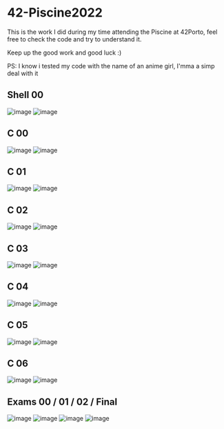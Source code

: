 # 42-Piscine2022
This is the work I did during my time attending the Piscine at 42Porto, feel free to check the code and try to understand it.

Keep up the good work and good luck :)

PS: I know i tested my code with the name of an anime girl, I'mma a simp deal with it

## Shell 00

![image](https://user-images.githubusercontent.com/117469751/204040173-f611bf79-431a-459e-8cf6-5450bbcea79d.png)
![image](https://user-images.githubusercontent.com/117469751/204040189-475ac9bb-5e80-4041-b194-e19b8866ff74.png)

## C 00

![image](https://user-images.githubusercontent.com/117469751/204040314-912f7c7b-a67f-45e1-9ccf-eedb5b79c11f.png)
![image](https://user-images.githubusercontent.com/117469751/204040362-584af937-e182-4711-9f30-00c0db6436b9.png)

## C 01

![image](https://user-images.githubusercontent.com/117469751/204040413-2bc3a4d4-04d3-451c-a03d-fb42c966ad3f.png)
![image](https://user-images.githubusercontent.com/117469751/204040452-25cee410-821b-4b11-b471-01d62e438562.png)

## C 02

![image](https://user-images.githubusercontent.com/117469751/204040655-074d8da1-3543-434c-aef0-a7cea89e71ea.png)
![image](https://user-images.githubusercontent.com/117469751/204040682-499f69c2-fad2-472a-a3e0-1fd9b61dbdcb.png)

## C 03

![image](https://user-images.githubusercontent.com/117469751/204040734-58a7199f-fbaf-4695-ad93-8e59bc54154b.png)
![image](https://user-images.githubusercontent.com/117469751/204040751-f6e93bfd-192c-4f1e-ba50-1d3c3cc82758.png)

## C 04

![image](https://user-images.githubusercontent.com/117469751/204040998-5cc409a4-bd95-483f-aaec-0245b1e2eb63.png)
![image](https://user-images.githubusercontent.com/117469751/204041014-01fd41bf-97f6-4b9b-9d9b-ec8aaf6bee7f.png)

## C 05

![image](https://user-images.githubusercontent.com/117469751/204041046-3f027cff-0b9c-41a6-b1b5-c42da78a5fa5.png)
![image](https://user-images.githubusercontent.com/117469751/204041077-3d5740ff-8c79-46c4-86cf-b52eeb4e1882.png)

## C 06

![image](https://user-images.githubusercontent.com/117469751/204041103-795a77ab-3728-4826-90a6-ea98860d26b9.png)
![image](https://user-images.githubusercontent.com/117469751/204041124-eb7cecf4-dcb7-4935-9c18-9fed28503e70.png)

## Exams 00 / 01 / 02 / Final

![image](https://user-images.githubusercontent.com/117469751/204059959-598a20ec-3a0d-4930-959f-732d25b5b711.png)
![image](https://user-images.githubusercontent.com/117469751/204059964-60aa46e3-00da-43e1-a244-6d37a68e6f41.png)
![image](https://user-images.githubusercontent.com/117469751/204059971-4b8543f8-5ed2-4df4-acaf-72647b2edded.png) 
![image](https://user-images.githubusercontent.com/117469751/204059985-704dd81b-60cd-4713-929a-ec27eee63306.png)
